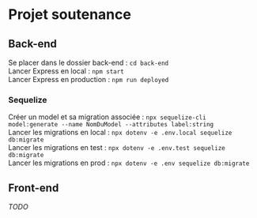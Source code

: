 # Projet soutenance
## Back-end
Se placer dans le dossier back-end : `cd back-end`\
Lancer Express en local : `npm start`\
Lancer Express en production : `npm run deployed`

### Sequelize
Créer un model et sa migration associée : `npx sequelize-cli model:generate --name NomDuModel --attributes label:string`\
Lancer les migrations en local : `npx dotenv -e .env.local sequelize db:migrate`\
Lancer les migrations en test : `npx dotenv -e .env.test sequelize db:migrate`\
Lancer les migrations en prod : `npx dotenv -e .env sequelize db:migrate`

## Front-end
_TODO_